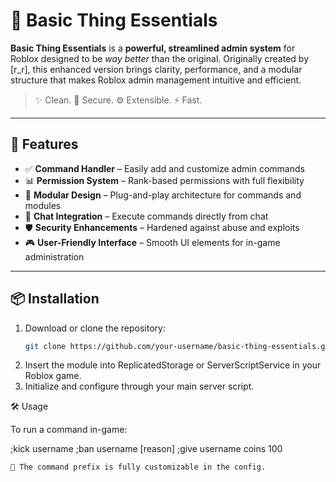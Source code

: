 # 🚀 Basic Thing Essentials

**Basic Thing Essentials** is a **powerful, streamlined admin system** for Roblox designed to be *way better* than the original. Originally created by [r_r], this enhanced version brings clarity, performance, and a modular structure that makes Roblox admin management intuitive and efficient.

> ✨ Clean. 🔐 Secure. ⚙️ Extensible. ⚡ Fast.

---

## 🎯 Features

- ✅ **Command Handler** – Easily add and customize admin commands
- 📊 **Permission System** – Rank-based permissions with full flexibility
- 🧩 **Modular Design** – Plug-and-play architecture for commands and modules
- 💬 **Chat Integration** – Execute commands directly from chat
- 🛡️ **Security Enhancements** – Hardened against abuse and exploits
- 🎮 **User-Friendly Interface** – Smooth UI elements for in-game administration

---

## 📦 Installation

1. Download or clone the repository:
   ```bash
   git clone https://github.com/your-username/basic-thing-essentials.git``

2. Insert the module into ReplicatedStorage or ServerScriptService in your Roblox game.
3. Initialize and configure through your main server script.

🛠️ Usage

To run a command in-game:

;kick username
;ban username [reason]
;give username coins 100

    🔧 The command prefix is fully customizable in the config.




